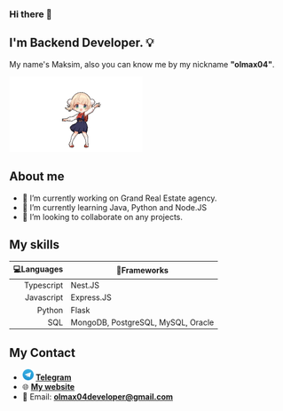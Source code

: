 ### Hi there 👋

## I'm Backend Developer. 💡
My name's Maksim, also you can know me by my nickname **"olmax04"**. 

<img src="https://github.com/olmax04/olmax04/blob/main/shigure-goddess.gif" width="240" height="135" />

About me
--- 
- 🔭 I’m currently working on Grand Real Estate agency.
- 🌱 I’m currently learning Java, Python and Node.JS
- 👯 I’m looking to collaborate on any projects.

<!--
- 🤔 I’m looking for help with ...
- 💬 Ask me about ...
- 📫 How to reach me: ...
- 😄 Pronouns: ...
- ⚡ Fun fact: ...
-->

My skills
---
| 💻Languages | 📘Frameworks |
|-----:|-----------|
|     Typescript| Nest.JS|
|     Javascript| Express.JS    |
|     Python| Flask       |
|     SQL| MongoDB, PostgreSQL, MySQL, Oracle |

My Contact
---
- <img src="https://github.com/olmax04/olmax04/blob/main/Telegram_logo.svg" width="20" height="20" /> [**Telegram**](https://t.me/olmax04)
- 🌐 [**My website**](https://olmax04.space)
- 📧 Email: **olmax04developer@gmail.com**


<!--
**olmax04/olmax04** is a ✨ _special_ ✨ repository because its `README.md` (this file) appears on your GitHub profile.

Here are some ideas to get you started:

- 🔭 I’m currently working on ...
- 🌱 I’m currently learning ...
- 👯 I’m looking to collaborate on ...
- 🤔 I’m looking for help with ...
- 💬 Ask me about ...
- 📫 How to reach me: ...
- 😄 Pronouns: ...
- ⚡ Fun fact: ...
-->
